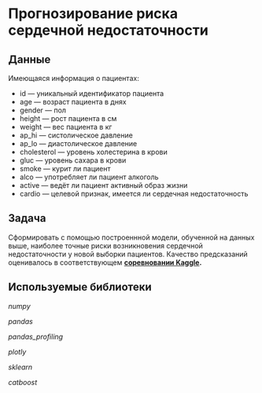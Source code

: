 # Прогнозирование риска сердечной недостаточности

## Данные

Имеющаяся информация о пациентах:

* id — уникальный идентификатор пациента
* age — возраст пациента в днях
* gender — пол
* height — рост пациента в см
* weight — вес пациента в кг
* ap_hi — систолическое давление
* ap_lo — диастолическое давление
* cholesterol — уровень холестерина в крови
* gluc — уровень сахара в крови
* smoke — курит ли пациент
* alco — употребляет ли пациент алкоголь
* active — ведёт ли пациент активный образ жизни
* cardio — целевой признак, имеется ли сердечная недостаточность

## Задача

Сформировать с помощью построеннной модели, обученной на данных выше, наиболее точные риски возникновения сердечной недостаточности у новой выборки пациентов. Качество предсказаний оценивалось в соответствующем **[соревновании Kaggle](https://www.kaggle.com/competitions/yap11-heart-diseases-predictions).**

## Используемые библиотеки

*numpy*

*pandas*

*pandas_profiling*

*plotly*

*sklearn*

*catboost*
